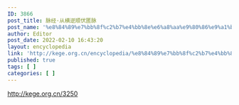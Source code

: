 ```yaml
---
ID: 3866
post_title: 脉经·从横逆顺伏匿脉
post_name: '%e8%84%89%e7%bb%8f%c2%b7%e4%bb%8e%e6%a8%aa%e9%80%86%e9%a1%ba%e4%bc%8f%e5%8c%bf%e8%84%89'
author: Editor
post_date: 2022-02-10 16:43:20
layout: encyclopedia
link: 'http://kege.org.cn/encyclopedia/%e8%84%89%e7%bb%8f%c2%b7%e4%bb%8e%e6%a8%aa%e9%80%86%e9%a1%ba%e4%bc%8f%e5%8c%bf%e8%84%89'
published: true
tags: [ ]
categories: [ ]
---
```

http://kege.org.cn/3250